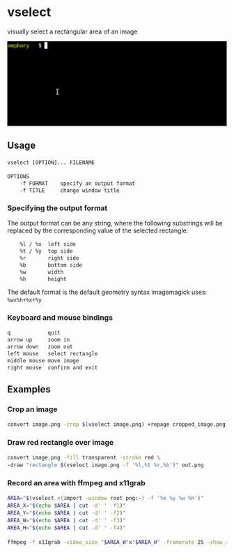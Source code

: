 # vselect
visually select a rectangular area of an image

![](example.gif)

## Usage

```
vselect [OPTION]... FILENAME

OPTIONS
    -f FORMAT    specify an output format
    -f TITLE     change window title
```

### Specifying the output format
The output format can be any string, where the following substrings will be
replaced by the corresponding value of the selected rectangle:
```
    %l / %x  left side
    %t / %y  top side
    %r       right side
    %b       bottom side
    %w       width
    %h       height
```

The default format is the default geometry syntax imagemagick uses:
`%wx%h+%x+%y`

### Keyboard and mouse bindings

```
q            quit
arrow up     zoom in
arrow down   zoom out
left mouse   select rectangle
middle mouse move image
right mouse  confirm and exit
```


## Examples

### Crop an image
```sh
convert image.png -crop $(vselect image.png) +repage cropped_image.png
```

### Draw red rectangle over image
```sh
convert image.png -fill transparent -stroke red \
-draw "rectangle $(vselect image.png -f '%l,%t %r,%b')" out.png
```


### Record an area with ffmpeg and x11grab
```sh
AREA="$(vselect <(import -window root png:-) -f '%x %y %w %h')"
AREA_X="$(echo $AREA | cut -d' ' -f1)"
AREA_Y="$(echo $AREA | cut -d' ' -f2)"
AREA_W="$(echo $AREA | cut -d' ' -f3)"
AREA_H="$(echo $AREA | cut -d' ' -f4)"

ffmpeg -f x11grab -video_size "$AREA_W"x"$AREA_H" -framerate 25 -show_region 1 -i :0+$AREA_X,$AREA_Y $@
```
